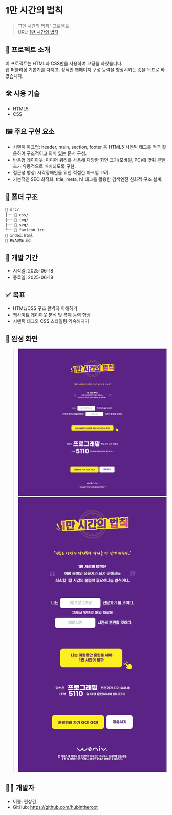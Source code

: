 # 1만 시간의 법칙

> "1만 시간의 법칙" 프로젝트  
> URL: [1만 시간의 법칙](https://hubintheroot.github.io/10k-rule/)

## 📌 프로젝트 소개

이 프로젝트는 HTML과 CSS만을 사용하여 코딩을 하였습니다.  
웹 퍼블리싱 기본기를 다지고, 정적인 웹페이지 구성 능력을 향상시키는 것을 목표로 하였습니다.

## 🛠 사용 기술

- HTML5
- CSS

## 🖼️ 주요 구현 요소

- 시멘틱 마크업: header, main, section, footer 등 HTML5 시멘틱 태그를 적극 활용하여 구조적이고 의미 있는 문서 구성.
- 반응형 레이아웃: 미디어 쿼리를 사용해 다양한 화면 크기(모바일, PC)에 맞춰 콘텐츠가 유동적으로 배치되도록 구현.
- 접근성 향상: 시각장애인을 위한 적절한 마크업 고려.
- 기본적인 SEO 최적화: title, meta, h1 태그를 활용한 검색엔진 친화적 구조 설계.

## 📁 폴더 구조

```
📁 src/
├── 📁 css/
├── 📁 img/
├── 📁 svg/
└── 📄 favicon.ico
📄 index.html
📄 README.md
```

## 📆 개발 기간

- 시작일: 2025-06-18
- 종료일: 2025-06-18

## ✅ 목표

- HTML/CSS 구조 완벽히 이해하기
- 웹사이트 레이아웃 분석 및 복제 능력 향상
- 시멘틱 태그와 CSS 스타일링 익숙해지기

## 📸 완성 화면

> <img src="https://raw.githubusercontent.com/hubintheroot/10k-rule/refs/heads/main/src/img/screenshot.png"  width="573"/> ![Mobile](https://raw.githubusercontent.com/hubintheroot/10k-rule/refs/heads/main/src/img/screenshot-m.png)

## 💁‍♂️ 개발자

- 이름: 편상건
- GitHub: https://github.com/hubintheroot

